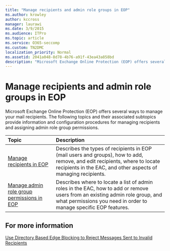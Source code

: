 ```yaml
---
title: "Manage recipients and admin role groups in EOP"
ms.author: krowley
author: kccross
manager: laurawi
ms.date: 3/9/2015
ms.audience: ITPro
ms.topic: article
ms.service: O365-seccomp
ms.custom: TN2DMC
localization_priority: Normal
ms.assetid: 2041a048-8d78-4b76-a91f-43ea43a858bd
description: "Microsoft Exchange Online Protection (EOP) offers several ways to manage your mail recipients. The following topics and their associated subtopics provide information and configuration procedures for managing recipients and assigning admin role group permissions."
---
```


# Manage recipients and admin role groups in EOP

Microsoft Exchange Online Protection (EOP) offers several ways to manage your mail recipients. The following topics and their associated subtopics provide information and configuration procedures for managing recipients and assigning admin role group permissions.
  
|**Topic**|**Description**|
|:-----|:-----|
|[Manage recipients in EOP](manage-recipients-in-eop.md) <br/> |Describes the types of recipients in EOP (mail users and groups), how to add, remove, and edit recipients, where to locate recipients in the EAC, and other aspects of managing recipients.  <br/> |
|[Manage admin role group permissions in EOP](manage-admin-role-group-permissions-in-eop.md) <br/> |Describes where to locate a list of admin roles in the EAC, how to add or remove users from an existing admin role group, and what permissions you need in order to manage specific EOP features.  <br/> |
   
## For more information

[Use Directory Based Edge Blocking to Reject Messages Sent to Invalid Recipients](http://technet.microsoft.com/library/ca7b7416-92ed-40ad-abdb-695be46ea2e4.aspx)
  

